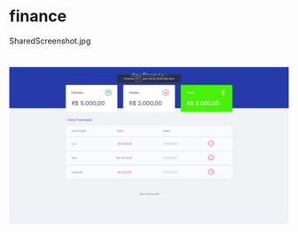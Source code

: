 # finance

SharedScreenshot.jpg
<h1 align="center">
  <img alt="MaratonaDiscover" title="#MaratonaDiscover" src="./SharedScreenshot.jpg" />
</h1>
